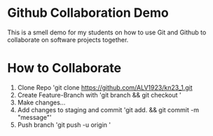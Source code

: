 # Github Collaboration Demo

This is a smell demo for my students on how to use Git and Github to collaborate on software projects together.

# How to Collaborate

1. Clone Repo 'git clone https://github.com/ALV1923/kn23_1.git
2. Create Feature-Branch with 'git branch <nameofbranch> && git checkout <nameofbranch>'
3. Make changes...
4. Add changes to staging and commit 'git add. && git commit -m "message"'
5. Push branch 'git push -u origin <nameofbranch>'
